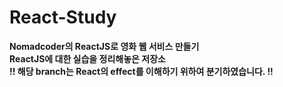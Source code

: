 # React-Study
**Nomadcoder의 ReactJS로 영화 웹 서비스 만들기**  
**ReactJS에 대한 실습을 정리해놓은 저장소**  
**!! 해당 branch는 React의 effect를 이해하기 위하여 분기하였습니다. !!**  